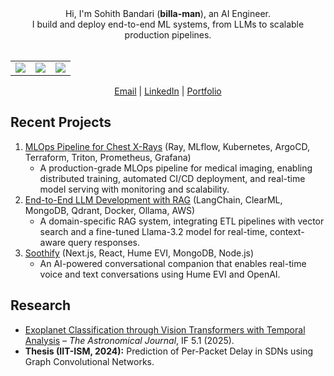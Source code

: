 
<div align="center">
   Hi, I'm Sohith Bandari (<b>billa-man</b>), an AI Engineer. 
   <br>
   I build and deploy end-to-end ML systems, from LLMs to scalable production pipelines.
</div>

<br>

<table align="center">
  <tr>
    <td><img src="https://github-profile-summary-cards.vercel.app/api/cards/stats?username=Billa-Man&theme=calm"></td>
    <td><img src="https://github-profile-summary-cards.vercel.app/api/cards/repos-per-language?username=Billa-Man&theme=calm"></td>
    <td><img src="https://github-profile-summary-cards.vercel.app/api/cards/most-commit-language?username=Billa-Man&theme=calm"></td>
  </tr>
</table>

<div align="center">
   <a href="mailto:sohith.bandari@gmail.com">Email</a> | 
   <a href="https://linkedin.com/in/sohithbandari">LinkedIn</a> | 
   <a href="https://billa-man.github.io/">Portfolio</a>
</div>

## Recent Projects

1. [MLOps Pipeline for Chest X-Rays](https://github.com/theomthakur/ece-gy-9183-group19) (Ray, MLflow, Kubernetes, ArgoCD, Terraform, Triton, Prometheus, Grafana)
   - A production-grade MLOps pipeline for medical imaging, enabling distributed training, automated CI/CD deployment, and real-time model serving with monitoring and scalability.
2. [End-to-End LLM Development with RAG](https://github.com/kushagrayadv/ai-rag-system) (LangChain, ClearML, MongoDB, Qdrant, Docker, Ollama, AWS)
   - A domain-specific RAG system, integrating ETL pipelines with vector search and a fine-tuned Llama-3.2 model for real-time, context-aware query responses.
3. [Soothify](https://github.com/Billa-Man/Soothify) (Next.js, React, Hume EVI, MongoDB, Node.js)
   - An AI-powered conversational companion that enables real-time voice and text conversations using Hume EVI and OpenAI.
     
## Research
- [Exoplanet Classification through Vision Transformers with Temporal Analysis](https://iopscience.iop.org/article/10.3847/1538-3881/ade99c) – *The Astronomical Journal*, IF 5.1 (2025).  
- **Thesis (IIT-ISM, 2024):** Prediction of Per-Packet Delay in SDNs using Graph Convolutional Networks.
